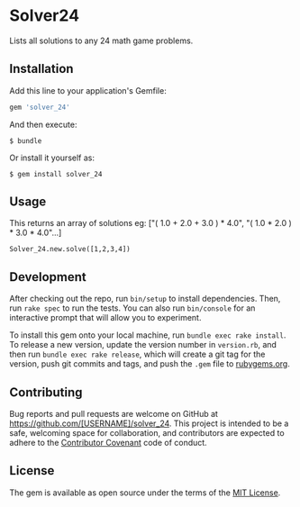 # Solver24
Lists all solutions to any 24 math game problems.

## Installation

Add this line to your application's Gemfile:

```ruby
gem 'solver_24'
```

And then execute:

    $ bundle

Or install it yourself as:

    $ gem install solver_24

## Usage

This returns an array of solutions eg: ["( 1.0 + 2.0 + 3.0 ) * 4.0", "( 1.0 * 2.0 ) * 3.0 * 4.0"...]

`Solver_24.new.solve([1,2,3,4])`

## Development

After checking out the repo, run `bin/setup` to install dependencies. Then, run `rake spec` to run the tests. You can also run `bin/console` for an interactive prompt that will allow you to experiment.

To install this gem onto your local machine, run `bundle exec rake install`. To release a new version, update the version number in `version.rb`, and then run `bundle exec rake release`, which will create a git tag for the version, push git commits and tags, and push the `.gem` file to [rubygems.org](https://rubygems.org).

## Contributing

Bug reports and pull requests are welcome on GitHub at https://github.com/[USERNAME]/solver_24. This project is intended to be a safe, welcoming space for collaboration, and contributors are expected to adhere to the [Contributor Covenant](http://contributor-covenant.org) code of conduct.


## License

The gem is available as open source under the terms of the [MIT License](http://opensource.org/licenses/MIT).

